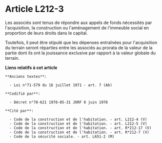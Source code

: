 # Article L212-3

Les associés sont tenus de répondre aux appels de fonds nécessités par l'acquisition, la construction ou l'aménagement de
l'immeuble social en proportion de leurs droits dans le capital.

Toutefois, il peut être stipulé que les dépenses entraînées pour l'acquisition du terrain seront réparties entre les associés
au prorata de la valeur de la partie dont ils ont la jouissance exclusive par rapport à la valeur globale du terrain.

**Liens relatifs à cet article**

	**Anciens textes**:

	  - Loi n°71-579 du 16 juillet 1971 - art. 7 (Ab)

	**Codifié par**:

	  - Décret n°78-621 1978-05-31 JORF 8 juin 1978

	**Cité par**:

	  - Code de la construction et de l'habitation. - art. L212-4 (V)
	  - Code de la construction et de l'habitation. - art. L212-5 (V)
	  - Code de la construction et de l'habitation. - art. R*212-17 (V)
	  - Code de la construction et de l'habitation. - art. R*212-7 (V)
	  - Code de la sécurité sociale. - art. L651-2 (M)
